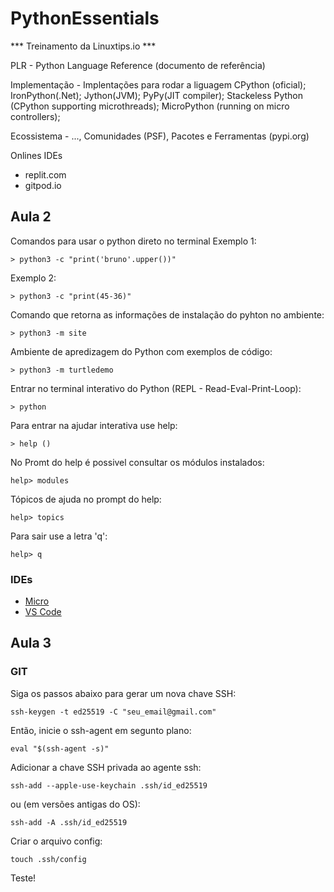 # PythonEssentials

*** Treinamento da Linuxtips.io ***


PLR - Python Language Reference
    (documento de referência)

Implementação -  Implentações para rodar a liguagem
    CPython (oficial); 
    IronPython(.Net); 
    Jython(JVM);
    PyPy(JIT compiler); 
    Stackeless Python (CPython supporting microthreads);
    MicroPython (running on micro controllers);

Ecossistema - ..., Comunidades (PSF), Pacotes e Ferramentas (pypi.org)

Onlines IDEs

* replit.com
* gitpod.io

## Aula 2
 
 Comandos para usar o python direto no terminal
 Exemplo 1:
```
> python3 -c "print('bruno'.upper())"

```
Exemplo 2:
```
> python3 -c "print(45-36)"
```

Comando que retorna as informações de instalação do pyhton no ambiente:
```
> python3 -m site
```

Ambiente de apredizagem do Python com exemplos de código:
```
> python3 -m turtledemo
```

Entrar no terminal interativo do Python (REPL - Read-Eval-Print-Loop):
```
> python
```

Para entrar na ajudar interativa use help:

```
> help ()
```

No Promt do help é possivel consultar os módulos instalados:

```
help> modules
```

Tópicos de ajuda no prompt do help:
```
help> topics
```

Para sair use a letra 'q':
```
help> q
```

### IDEs

*  [Micro](https://micro-editor.github.io)
* [VS Code](https://code.visualstudio.com)

## Aula 3

### GIT

Siga os passos abaixo para gerar um nova chave SSH:
```
ssh-keygen -t ed25519 -C "seu_email@gmail.com"
```

Então, inicie o ssh-agent em segunto plano:
```
eval "$(ssh-agent -s)"
```

Adicionar a chave SSH privada ao agente ssh:
```
ssh-add --apple-use-keychain .ssh/id_ed25519
```
 ou (em versões antigas do OS):
```
ssh-add -A .ssh/id_ed25519
```
Criar o arquivo config:
```
touch .ssh/config
```
Teste!



